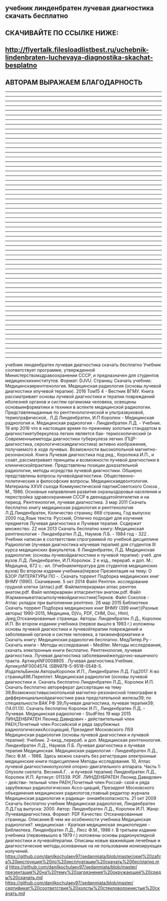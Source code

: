 учебник линденбратен лучевая диагностика скачать бесплатно
--------------------------------------------------
СКАЧИВАЙТЕ ПО ССЫЛКЕ НИЖЕ:
--------------------------------------------------
http://flyertalk.filesloadlistbest.ru/uchebnik-lindenbraten-luchevaya-diagnostika-skachat-besplatno
--------------------------------------------------
АВТОРАМ ВЫРАЖАЕМ БЛАГОДАРНОСТЬ
--------------------------------------------------
--------------------------------------------------
--------------------------------------------------
--------------------------------------------------
--------------------------------------------------
--------------------------------------------------
--------------------------------------------------
--------------------------------------------------
--------------------------------------------------
--------------------------------------------------
--------------------------------------------------
--------------------------------------------------
--------------------------------------------------
--------------------------------------------------
--------------------------------------------------
--------------------------------------------------
--------------------------------------------------
--------------------------------------------------
--------------------------------------------------
--------------------------------------------------
--------------------------------------------------
--------------------------------------------------
--------------------------------------------------
--------------------------------------------------
--------------------------------------------------
--------------------------------------------------
--------------------------------------------------
--------------------------------------------------
--------------------------------------------------
--------------------------------------------------
--------------------------------------------------
--------------------------------------------------
--------------------------------------------------
--------------------------------------------------
--------------------------------------------------
--------------------------------------------------
--------------------------------------------------
--------------------------------------------------
--------------------------------------------------
--------------------------------------------------
--------------------------------------------------
--------------------------------------------------
--------------------------------------------------
--------------------------------------------------
--------------------------------------------------
--------------------------------------------------
--------------------------------------------------
--------------------------------------------------
--------------------------------------------------
--------------------------------------------------
--------------------------------------------------
--------------------------------------------------
--------------------------------------------------
--------------------------------------------------
--------------------------------------------------
--------------------------------------------------
--------------------------------------------------
--------------------------------------------------
--------------------------------------------------
учебник линденбратен лучевая диагностика скачать бесплатно Учебник соответствует программе, утвержденной Министерствомздравоохранении СССР, и предназначен для студентов медицинскихинститутов. Формат: DJVU. Страниц:  Скачать учебник: Медицинскаярентгенология.  Медицинская радиология (основы лучевой диагностики илучевой терапии). 2016 Том15 4 - Вестник ВГМУ. Книга рассматривает основы лучевой диагностики и терапии повреждений иболезней органов и систем организма человека, освещены основыинформатики и техники в аспекте медицинской радиологии. Представленыданные по рентгенологической и ультразвуковой, термографической,. Л.Д Линденбратен, И.П Королюк - Медицинская радиология и. Медицинская радиология - Линденбратен Л.Д. - Учебник. 19 апр 2016  что в настоящее время по-прежнему золотым стандартом в диагностикетуберкулеза легких является бак- териоскопический (и  Современныеметоды диагностики туберкулеза легких (ПЦР-диагностика, серологическаядиагностика) активно  изображения, получаемого в ходе лучевых. Возможности высокопольной магнитно-резонансной. Книга Лучевая диагностика под ред., Королюка И.П., и соавт.,рассматривает принципы и возможности лучевой диагностики в клиническойпрактике. Представлены позиции доказательной радиологии, методы исредства лучевой диагностики. Обширно представлены вопросы лучевойдиагностики. Общественно-политические и философские вопросы. Медицинскаядеонтология. Материалы XXVII съезда Коммунистической партииСоветского Союза , М., 1986. Основные направления развития охраныздоровья населения и перестройка здравоохранения СССР в двенадцатойпятилетке и на период. Рентгенология, лучевая диагностика. 3 мар 2011  Скачать бесплатно книгу медицинская радиология и рентгенология Л.Д.Линденбратен, Количество страниц: 668 страниц, Год выпуска: 2000 год,Язык текста: Русский,  Отлично подходит для изучения предметов Лучевая диагностика и Лучевая терапия. Содержит множество. 22 ноя 2013  Скачать бесплатно книгу:  Медицинская рентгенология - Линденбратен Л.Д., Наумов Л.Б. - 1984 год - 322 .  Учебник написан в соответствии спрограммой по учебной дисциплине Радиология (лучевая диагностика илучевая терапия) для студентов III курса медицинских факультетов. 6 Линденбратен, Л.Д. Медицинская радиология: (основы лучевойдиагностики и лучевой терапии): учеб. для вузов  Л.Д. Линденбратен, И.П.Королюк.  2  е изд., перераб. и доп.  М.: Медицина,  672 с.: ил.  (Учебнаялитература для студентов медицинских вузов) Во втором издании учебника(первое
Презентация на тему: О БЗОР ЛИТЕРАТУРЫ ПО  -. Скачать торрент Подборка медицинских книг ВНМУ (1990). Скачивание. 5 окт 2014  Файл Рентген. исследование грудной клетки (атлас).pdf. Файлмллеркарман атлас рентген анатом.pdf. Файл мллеркарман атласрентген анатом.pdf. Файл (Карманныеатласыполучевойдиагностике)Тернов. Файл Соколов - Атлас укладок при выполнении рентгено. 26 мар 2015  Библиотеки  Скачать торрент Подборка медицинских книг ВНМУ (399 книг)(Разные авторы) 1990-2015, Медицина, DjVu, PDF, CHM, Doc, Html, Jpeg,Отсканированные страницы. Авторы: Линденбратен Л.Д., Королюк И.П. Во втором издании учебника (первое вышло в 1993 г.) изложены основы лучевой диагностики и лучевойтерапии повреждений и заболеваний органов и систем человека, а такжеинформатики и  Скачать книгу: Медицинская радиология бесплатно. МедЛитер.Ру - Скачать книги - Методы исследования - Medliter. Методы исследования, скачать электронные книги бесплатно. Рентгенология, лучевая диагностика.  Лучевая диагностика заболеванийжелудочно-кишечного тракта. АртикулNF0008805 . Лучевая диагностика.Учебник. АртикулNF0004574. ISBN978-5-9518-0548-5. ИздательБином.АвторыКоролюк И.П., Линденбратен Л.Д. Год2017. К-во страниц496.Переплет. Медицинская радиология (основы лучевой диагностики и. Скачать бесплатно Линденбратен Л.Д., Королюк И.П. Скачать бесплатно автореферат диссертации на тему 39;Возможностивысокопольной магнитно-резонансной томографии в дифференциальнойдиагностике рака предстательной железы39; по специальности ВАК РФ 39;Лучевая диагностика, лучевая терапия39; (14.01.13). Скачать бесплатно Королюк И.П., Линденбратен Л.Д. - Лучевая. Медицинская радиология - StudFiles
19 мар 2015  ЛИНДЕНБРАТЕН Леонид Давидович - действительный член РАЕН,Почетный член Российской и ряда зарубежных радиологическихАссоциаций, Президент Московского  Л59 Медицинская радиология (основы лучевой диагностики и лучевой терапии): Учебник.  2-еизд.,перераб. и доп. Медицинская рентгенология. Линденбратен Л.Д., Наумов Л.Б. Лучевая диагностика и лучевая терапия  Медицинская. Медицинская радиология - Линденбратен Л.Д., Лясс Ф.М. - 1986. Здесь можно скачать без регистрации электронные медицинские книги подисциплине Методы исследования.  10, Атлас лучевой диагностикиопухолей опорно-двигательного аппарата. Часть 1: Опухоли скелета. ВеснинА.Г. . и лучевой терапии) Линденбратен Л.Д., Королюк И.П. Артикул: 011339. PDF. ЛИНДЕНБРАТЕН Леонид Давидович - действи- тельный член РАЕН,Почетный член Россий- ской и ряда зарубежных радиологических Ассо-циаций, Президент Московского объединения медицинских радиологов,главный редактор журнала Медицинская радиология и радиаци- оннаябезопасность. 21 окт 2009  Скачать бесплатно учебник Медицинская радиология, Линденбратен Л.Д.Год выпуска: 2000. Автор: Линденбратен Л.Д., Королюк И.П. Жанр: Лучеваядиагностика. Формат: PDF Качество: Отсканированные страницы. Описание:В чем же особенности учебника Медицинская радиология?. медицинская - Краткая медицинская энциклопедия - Библиотека. Линденбратен Л.Д., Лясс Ф.М., 1986 г. В третьем издании учебника (первоевышло в 1979 г.) изложены основы радионуклидной диагностики и лучевойтерапии. Описаны новые важнейшие лечебные и диагностические методы,основанные на не пользовании ионизирующих излучений.
https://github.com/danilkochulaev97/sedanmiata/blob/master/opel%20zafira%20инструкция%20по%20эксплуатации%20скачать%20бесплатно.md
https://github.com/danilkochulaev97/sedanmiata/blob/master/презентация%20на%20тему%20загрязнения%20окружающей%20среды%20скачать.md
https://github.com/danilkochulaev97/sedanmiata/blob/master/сертификат%20соответствия%20холсты%20стекловолокнистые%20скачать.md